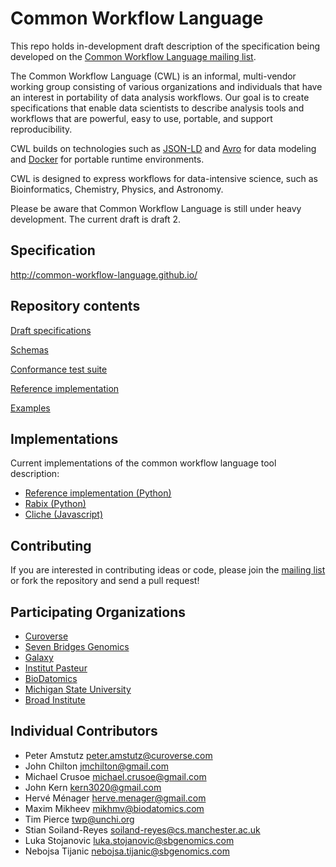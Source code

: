 Common Workflow Language
========================

This repo holds in-development draft description of the specification being developed on the
[Common Workflow Language mailing list](https://groups.google.com/forum/#!forum/common-workflow-language).

The Common Workflow Language (CWL) is an informal, multi-vendor working group
consisting of various organizations and individuals that have an interest in
portability of data analysis workflows.  Our goal is to create specifications
that enable data scientists to describe analysis tools and workflows that are
powerful, easy to use, portable, and support reproducibility.

CWL builds on technologies such as [JSON-LD](http://json-ld.org) and
[Avro](https://avro.apache.org/) for data modeling and
[Docker](http://docker.com) for portable runtime environments.

CWL is designed to express workflows for data-intensive science, such as
Bioinformatics, Chemistry, Physics, and Astronomy.

Please be aware that Common Workflow Language is still under heavy development.
The current draft is draft 2.

## Specification

http://common-workflow-language.github.io/

## Repository contents

[Draft specifications](specification/)

[Schemas](schemas/)

[Conformance test suite](conformance/)

[Reference implementation](reference/)

[Examples](examples/)

## Implementations

Current implementations of the common workflow language tool description:

* [Reference implementation (Python)](reference/)
* [Rabix (Python)](https://github.com/rabix/rabix)
* [Cliche (Javascript)](https://github.com/rabix/cliche)

## Contributing

If you are interested in contributing ideas or code, please join the
[mailing list](https://groups.google.com/forum/#!forum/common-workflow-language) or fork
the repository and send a pull request!

## Participating Organizations

* [Curoverse](http://curoverse.com)
* [Seven Bridges Genomics](http://sbgenomics.com)
* [Galaxy](http://galaxyproject.org/)
* [Institut Pasteur](http://www.pasteur.fr)
* [BioDatomics](http://www.biodatomics.com/)
* [Michigan State University](http://ged.msu.edu/)
* [Broad Institute](https://www.broadinstitute.org)

## Individual Contributors

* Peter Amstutz <peter.amstutz@curoverse.com>
* John Chilton <jmchilton@gmail.com>
* Michael Crusoe <michael.crusoe@gmail.com>
* John Kern <kern3020@gmail.com>
* Hervé Ménager <herve.menager@gmail.com>
* Maxim Mikheev <mikhmv@biodatomics.com>
* Tim Pierce <twp@unchi.org>
* Stian Soiland-Reyes <soiland-reyes@cs.manchester.ac.uk>
* Luka Stojanovic <luka.stojanovic@sbgenomics.com>
* Nebojsa Tijanic <nebojsa.tijanic@sbgenomics.com>
